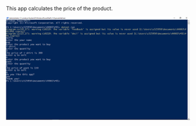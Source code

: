 This app calculates the price of the product.

![pic](https://github.com/rohanshah123/P01/blob/master/pic.png)